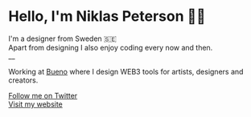# Hello, I'm Niklas Peterson 👋🏽
I'm a designer from Sweden 🇸🇪<br/>
Apart from designing I also enjoy coding every now and then.<br/>
__

Working at [Bueno](https://bueno.art/) where I design WEB3 tools for artists, designers and creators.<br />

[Follow me on Twitter](https://twitter.com/niklas_peterson) <br />
[Visit my website](https://niklaspeterson.com/)
